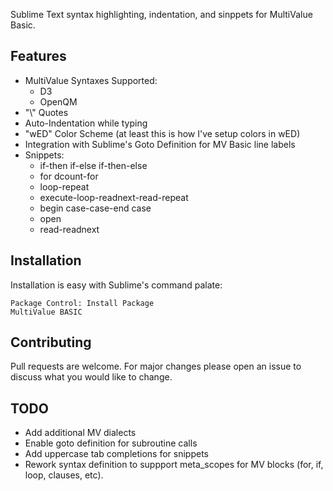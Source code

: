 Sublime Text syntax highlighting, indentation, and sinppets for MultiValue Basic. 

## Features
* MultiValue Syntaxes Supported:
  * D3
  * OpenQM
* "\\" Quotes
* Auto-Indentation while typing
* "wED" Color Scheme (at least this is how I've setup colors in wED)
* Integration with Sublime's Goto Definition for MV Basic line labels 
* Snippets: 
  * if-then if-else if-then-else
  * for dcount-for
  * loop-repeat
  * execute-loop-readnext-read-repeat
  * begin case-case-end case
  * open
  * read-readnext


## Installation
Installation is easy with Sublime's command palate:
~~~~
Package Control: Install Package
MultiValue BASIC
~~~~

## Contributing 
Pull requests are welcome. For major changes please open an issue to discuss what you would like to change.

## TODO
* Add additional MV dialects
* Enable goto definition for subroutine calls
* Add uppercase tab completions for snippets
* Rework syntax definition to suppport meta_scopes for MV blocks (for, if, loop, clauses, etc).
